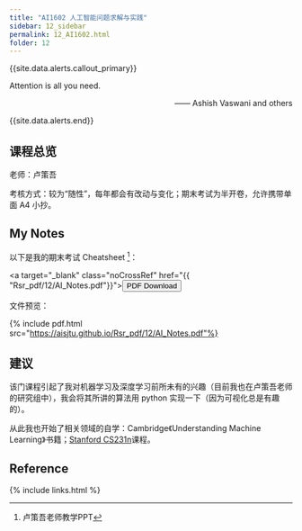 ```yaml
---
title: "AI1602 人工智能问题求解与实践"
sidebar: 12_sidebar
permalink: 12_AI1602.html
folder: 12
---
```


{{site.data.alerts.callout_primary}}
<p>Attention is all you need.</p>
<p align="right">—— Ashish Vaswani and others</p>

{{site.data.alerts.end}}

## 课程总览

老师：卢策吾

考核方式：较为“随性”，每年都会有改动与变化；期末考试为半开卷，允许携带单面 A4 小抄。

## My Notes

以下是我的期末考试 Cheatsheet [^1]：

<a target="\_blank" class="noCrossRef" href="{{ "Rsr_pdf/12/AI_Notes.pdf"}}"><button type="button" class="btn btn-default" aria-label="Left Align"><span class="glyphicon glyphicon-download-alt" aria-hidden="true"></span> PDF Download</button></a>

文件预览：

{% include pdf.html src="https://aisjtu.github.io/Rsr_pdf/12/AI_Notes.pdf"%}

## 建议

该门课程引起了我对机器学习及深度学习前所未有的兴趣（目前我也在卢策吾老师的研究组中），我会将其所讲的算法用 python 实现一下（因为可视化总是有趣的）。

从此我也开始了相关领域的自学：Cambridge《Understanding Machine Learning》书籍；[Stanford CS231n](http://cs231n.stanford.edu)课程。

## Reference

[^1]:卢策吾老师教学PPT

{% include links.html %}
